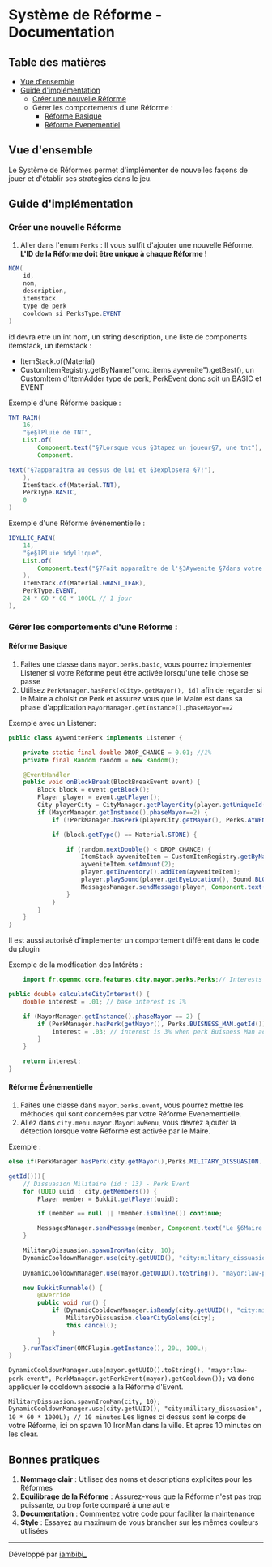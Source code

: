# Système de Réforme - Documentation

## Table des matières
- [Vue d'ensemble](#vue-densemble)
- [Guide d'implémentation](#guide-dimplémentation)
    - [Créer une nouvelle Réforme](#créer-une-nouvelle-réforme)
    - Gérer les comportements d'une Réforme :
      - [Réforme Basique](#réforme-basique)
      - [Réforme Evenementiel](#réforme-événementielle)

## Vue d'ensemble

Le Système de Réformes permet d'implémenter de nouvelles façons de jouer et d'établir ses stratégies dans le jeu.

## Guide d'implémentation

### Créer une nouvelle Réforme

1. Aller dans l'enum `Perks` :
Il vous suffit d'ajouter une nouvelle Réforme.
**L'ID de la Réforme doit être unique à chaque Réforme !**

```java
NOM(
    id,
    nom,
    description,
    itemstack
    type de perk
    cooldown si PerksType.EVENT
)
```
id devra etre un int
nom, un string
description, une liste de components
itemstack, un itemstack :
- ItemStack.of(Material)
- CustomItemRegistry.getByName("omc_items:aywenite").getBest(), un CustomItem d'ItemAdder
type de perk, PerkEvent donc soit un BASIC et EVENT

Exemple d'une Réforme basique : 
```java
TNT_RAIN(
    16,
    "§e§lPluie de TNT",
    List.of(
        Component.text("§7Lorsque vous §3tapez un joueur§7, une tnt"),
        Component.

text("§7apparaitra au dessus de lui et §3explosera §7!"),
    ),
    ItemStack.of(Material.TNT),
    PerkType.BASIC,
    0
)
```

Exemple d'une Réforme événementielle :
```java
IDYLLIC_RAIN(
    14,
    "§e§lPluie idyllique",
    List.of(
        Component.text("§7Fait apparaître de l'§3Aywenite §7dans votre ville pendant§3 1 §7min. §8(Cooldown : 1j)")
    ),
    ItemStack.of(Material.GHAST_TEAR),
    PerkType.EVENT,
    24 * 60 * 60 * 1000L // 1 jour
),
```
### Gérer les comportements d'une Réforme :
#### Réforme Basique
1. Faites une classe dans `mayor.perks.basic`, vous pourrez implementer Listener si votre Réforme peut être activée lorsqu'une telle chose se passe
2. Utilisez `PerkManager.hasPerk(<City>.getMayor(), id)` afin de regarder si le Maire a choisit ce Perk et assurez vous
   que le Maire est dans sa phase d'application `MayorManager.getInstance().phaseMayor==2`

Exemple avec un Listener:
```java
public class AyweniterPerk implements Listener {

    private static final double DROP_CHANCE = 0.01; //1%
    private final Random random = new Random();

    @EventHandler
    public void onBlockBreak(BlockBreakEvent event) {
        Block block = event.getBlock();
        Player player = event.getPlayer();
        City playerCity = CityManager.getPlayerCity(player.getUniqueId());
        if (MayorManager.getInstance().phaseMayor==2) {
            if (!PerkManager.hasPerk(playerCity.getMayor(), Perks.AYWENITER.getId())) return;

            if (block.getType() == Material.STONE) {

                if (random.nextDouble() < DROP_CHANCE) {
                    ItemStack ayweniteItem = CustomItemRegistry.getByName("omc_items:aywenite").getBest();
                    ayweniteItem.setAmount(2);
                    player.getInventory().addItem(ayweniteItem);
                    player.playSound(player.getEyeLocation(), Sound.BLOCK_AMETHYST_BLOCK_RESONATE, 10.0F, 0.6F);
                    MessagesManager.sendMessage(player, Component.text("§8§o*la bénédiction!*"), Prefix.MAYOR, MessageType.INFO, false);
                }
            }
        }
    }
}
```

Il est aussi autorisé d'implementer un comportement différent dans le code du plugin

Exemple de la modfication des Intérêts :

```java
    import fr.openmc.core.features.city.mayor.perks.Perks;// Interests calculated as proportion not percentage (eg: 0.01 = 1%)

public double calculateCityInterest() {
    double interest = .01; // base interest is 1%

    if (MayorManager.getInstance().phaseMayor == 2) {
        if (PerkManager.hasPerk(getMayor(), Perks.BUISNESS_MAN.getId())) {
            interest = .03; // interest is 3% when perk Buisness Man actived
        }
    }

    return interest;
}
```

#### Réforme Événementielle
1. Faites une classe dans `mayor.perks.event`, vous pourrez mettre les méthodes qui sont concernées par votre Réforme Evenementielle.
2. Allez dans `city.menu.mayor.MayorLawMenu`, vous devrez ajouter la détection lorsque votre Réforme est activée par le
   Maire.

Exemple : 
```java
else if(PerkManager.hasPerk(city.getMayor(),Perks.MILITARY_DISSUASION.

getId())){
    // Dissuasion Militaire (id : 13) - Perk Event
    for (UUID uuid : city.getMembers()) {
        Player member = Bukkit.getPlayer(uuid);

        if (member == null || !member.isOnline()) continue;

        MessagesManager.sendMessage(member, Component.text("Le §6Maire §fa déclenché la §eDissuasion Militaire §f!"), Prefix.MAYOR, MessageType.INFO, false);
    }

    MilitaryDissuasion.spawnIronMan(city, 10);
    DynamicCooldownManager.use(city.getUUID(), "city:military_dissuasion", 10 * 60 * 1000L); // 10 minutes
    
    DynamicCooldownManager.use(mayor.getUUID().toString(), "mayor:law-perk-event", PerkManager.getPerkEvent(mayor).getCooldown());

    new BukkitRunnable() {
        @Override
        public void run() {
            if (DynamicCooldownManager.isReady(city.getUUID(), "city:military_dissuasion")) {
                MilitaryDissuasion.clearCityGolems(city);
                this.cancel();
            }
        }
    }.runTaskTimer(OMCPlugin.getInstance(), 20L, 100L);
}
```
`DynamicCooldownManager.use(mayor.getUUID().toString(), "mayor:law-perk-event", PerkManager.getPerkEvent(mayor).getCooldown());` va donc appliquer le cooldown associé a la Réforme d'Event.

`MilitaryDissuasion.spawnIronMan(city, 10);`
`DynamicCooldownManager.use(city.getUUID(), "city:military_dissuasion", 10 * 60 * 1000L); // 10 minutes`
Les lignes ci dessus sont le corps de votre Réforme, ici on spawn 10 IronMan dans la ville. Et apres 10 minutes on les clear.

## Bonnes pratiques

1. **Nommage clair** : Utilisez des noms et descriptions explicites pour les Réformes
2. **Équilibrage de la Réforme** : Assurez-vous que la Réforme n'est pas trop puissante, ou trop forte comparé à une autre
3. **Documentation** : Commentez votre code pour faciliter la maintenance
4. **Style** : Essayez au maximum de vous brancher sur les mêmes couleurs utilisées

---

Développé par [iambibi_](https://github.com/iambibi)